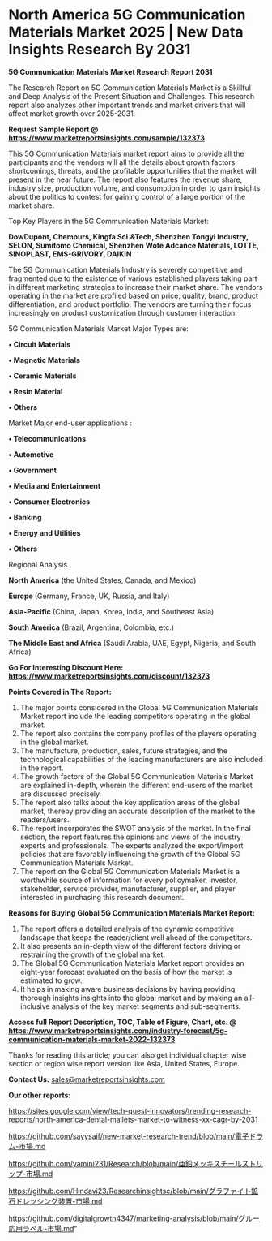 # North America 5G Communication Materials Market 2025 | New Data Insights Research By 2031

<strong>5G Communication Materials Market Research Report 2031</strong>

The Research Report on 5G Communication Materials Market is a Skillful and Deep Analysis of the Present Situation and Challenges. This research report also analyzes other important trends and market drivers that will affect market growth over 2025-2031.

<strong>Request Sample Report @ <a href=https://www.marketreportsinsights.com/sample/132373>https://www.marketreportsinsights.com/sample/132373</a></strong>

This 5G Communication Materials market report aims to provide all the participants and the vendors will all the details about growth factors, shortcomings, threats, and the profitable opportunities that the market will present in the near future. The report also features the revenue share, industry size, production volume, and consumption in order to gain insights about the politics to contest for gaining control of a large portion of the market share.

Top Key Players in the 5G Communication Materials Market:

<strong>DowDupont, Chemours, Kingfa Sci.&Tech, Shenzhen Tongyi Industry, SELON, Sumitomo Chemical, Shenzhen Wote Adcance Materials, LOTTE, SINOPLAST, EMS-GRIVORY, DAIKIN</strong>

The 5G Communication Materials Industry is severely competitive and fragmented due to the existence of various established players taking part in different marketing strategies to increase their market share. The vendors operating in the market are profiled based on price, quality, brand, product differentiation, and product portfolio. The vendors are turning their focus increasingly on product customization through customer interaction.

5G Communication Materials Market Major Types are:

<strong>• Circuit Materials

• Magnetic Materials

• Ceramic Materials

• Resin Material

• Others</strong>

Market Major end-user applications :

<strong>• Telecommunications

• Automotive

• Government

• Media and Entertainment

• Consumer Electronics

• Banking

• Energy and Utilities

• Others</strong>

Regional Analysis

</u><strong><b>North America</b></strong> (the United States, Canada, and Mexico)

<strong><b>Europe </b></strong>(Germany, France, UK, Russia, and Italy)

<strong><b>Asia-Pacific</b></strong> (China, Japan, Korea, India, and Southeast Asia)

<strong><b>South America</b></strong> (Brazil, Argentina, Colombia, etc.)

<strong><b>The Middle East and Africa</b></strong> (Saudi Arabia, UAE, Egypt, Nigeria, and South Africa)

<strong>Go For Interesting Discount Here: <a href=https://www.marketreportsinsights.com/discount/132373>https://www.marketreportsinsights.com/discount/132373</a></strong>

<strong>Points Covered in The Report:</strong>
<ol>
  <li>The major points considered in the Global 5G Communication Materials Market report include the leading competitors operating in the global market.</li>
  <li>The report also contains the company profiles of the players operating in the global market.</li>
  <li>The manufacture, production, sales, future strategies, and the technological capabilities of the leading manufacturers are also included in the report.</li>
  <li>The growth factors of the Global 5G Communication Materials Market are explained in-depth, wherein the different end-users of the market are discussed precisely.</li>
  <li>The report also talks about the key application areas of the global market, thereby providing an accurate description of the market to the readers/users.</li>
  <li>The report incorporates the SWOT analysis of the market. In the final section, the report features the opinions and views of the industry experts and professionals. The experts analyzed the export/import policies that are favorably influencing the growth of the Global 5G Communication Materials Market.</li>
  <li>The report on the Global 5G Communication Materials Market is a worthwhile source of information for every policymaker, investor, stakeholder, service provider, manufacturer, supplier, and player interested in purchasing this research document.</li>
</ol>
<strong>Reasons for Buying Global 5G Communication Materials Market Report:</strong>

<ol>
  <li>The report offers a detailed analysis of the dynamic competitive landscape that keeps the reader/client well ahead of the competitors.</li>
  <li>It also presents an in-depth view of the different factors driving or restraining the growth of the global market.</li>
  <li>The Global 5G Communication Materials Market report provides an eight-year forecast evaluated on the basis of how the market is estimated to grow.</li>
  <li>It helps in making aware business decisions by having providing thorough insights insights into the global market and by making an all-inclusive analysis of the key market segments and sub-segments.</li>
</ol>
<strong>Access full Report Description, TOC, Table of Figure, Chart, etc. @ <a href=https://www.marketreportsinsights.com/industry-forecast/5g-communication-materials-market-2022-132373>https://www.marketreportsinsights.com/industry-forecast/5g-communication-materials-market-2022-132373</a></strong>


Thanks for reading this article; you can also get individual chapter wise section or region wise report version like Asia, United States, Europe.

<strong>Contact Us:</strong>
sales@marketreportsinsights.com

<strong>Our other reports:</strong>

<a href=https://sites.google.com/view/tech-quest-innovators/trending-research-reports/north-america-dental-mallets-market-to-witness-xx-cagr-by-2031>https://sites.google.com/view/tech-quest-innovators/trending-research-reports/north-america-dental-mallets-market-to-witness-xx-cagr-by-2031</a>

<a href=https://github.com/sayysaif/new-market-research-trend/blob/main/電子ドラム-市場.md>https://github.com/sayysaif/new-market-research-trend/blob/main/電子ドラム-市場.md</a>

<a href=https://github.com/yamini231/Research/blob/main/亜鉛メッキスチールストリップ-市場.md>https://github.com/yamini231/Research/blob/main/亜鉛メッキスチールストリップ-市場.md</a>

<a href=https://github.com/Hindavi23/Researchinsightsc/blob/main/グラファイト鉱石ドレッシング装置-市場.md>https://github.com/Hindavi23/Researchinsightsc/blob/main/グラファイト鉱石ドレッシング装置-市場.md</a>

<a href=https://github.com/digitalgrowth4347/marketing-analysis/blob/main/グルー応用ラベル-市場.md>https://github.com/digitalgrowth4347/marketing-analysis/blob/main/グルー応用ラベル-市場.md</a>"
